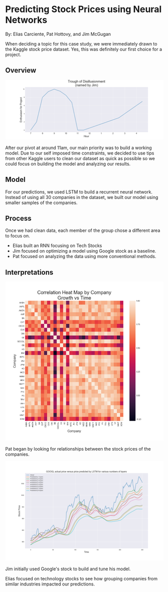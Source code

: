 # Predicting Stock Prices using Neural Networks
By: Elias Carciente, Pat Hottovy, and Jim McGugan

When deciding a topic for this case study, we were immediately drawn to the Kaggle stock price dataset. Yes, this was definitely our first choice for a project.

## Overview

![enthusiasm](/images/enthusiasm.png)

After our pivot at around 11am, our main priority was to build a working model. Due to our self imposed time constraints, we decided to use tips from other Kaggle users to clean our dataset as quick as possible so we could focus on building the model and analyzing our results.

## Model

For our predictions, we used LSTM to build a recurrent neural network. Instead of using all 30 companies in the dataset, we built our model using smaller samples of the companies.

## Process

Once we had clean data, each member of the group chose a different area to focus on.
* Elias built an RNN focusing on Tech Stocks
* Jim focused on optimizing a model using Google stock as a baseline.
* Pat focused on analyzing the data using more conventional methods.

## Interpretations

![heatmap](/images/heatmap.png)

Pat began by looking for relationships between the stock prices of the companies.


![google](/images/LSTM_layers.png)

Jim initially used Google's stock to build and tune his model.




Elias focused on technology stocks to see how grouping companies from similar industries impacted our predictions.

